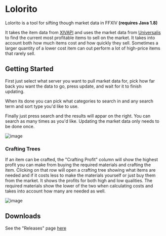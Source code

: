 # Lolorito
Lolorito is a tool for sifting though market data in FFXIV **(requires Java 1.8)**

It takes the item data from [XIVAPI](https://github.com/xivapi/ffxiv-datamining) and uses the market data from [Universalis](https://universalis.app/) to find the current most profitable items to sell on the market. It takes into account both how much items cost and how quickly they sell. Sometimes a larger quantity of a lower cost item can out perform a lot of high-price items that rarely sell.

## Getting Started
First just select what server you want to pull market data for, pick how far back you want the data to go, press update, and wait for it to finish updating.

When its done you can pick what categories to search in and any search term and sort type you'd like to use.

Finally just press search and the results will appar on the right. You can search as many times as you'd like. Updating the market data only needs to be done once.

![image](https://user-images.githubusercontent.com/6527156/184103520-1b3865f8-0dda-49c8-955d-a0f1243d70d9.png)

### Crafting Trees
If an item can be crafted, the "Crafting Profit" column will show the highest profit you can make from buying the required materials and crafting the item. Clicking on that row will open a crafting tree showing what items are needed and if it costs less to make the materials yourself or just buy them from the market. It shows the profits for both high and low qualities. The required materials show the lower of the two when calculating costs and takes into account how many are needed as well.

![image](https://user-images.githubusercontent.com/6527156/176676701-d18c4621-2ffd-4c6b-8ed3-8c7127588edf.png)

## Downloads
See the "Releases" page [here](https://github.com/DeltaBreaker/Lolorito/releases)
